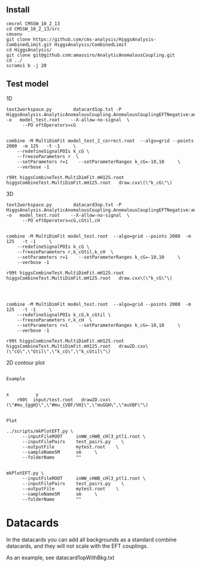 Install
----

    cmsrel CMSSW_10_2_13
    cd CMSSW_10_2_13/src
    cmsenv
    git clone https://github.com/cms-analysis/HiggsAnalysis-CombinedLimit.git HiggsAnalysis/CombinedLimit
    cd HiggsAnalysis/
    git clone git@github.com:amassiro/AnalyticAnomalousCoupling.git
    cd ../
    scramv1 b -j 20

Test model
----

1D

    text2workspace.py        datacard1op.txt -P HiggsAnalysis.AnalyticAnomalousCoupling.AnomalousCouplingEFTNegative:analiticAnomalousCouplingEFTNegative   -o   model_test.root    --X-allow-no-signal  \
          --PO eftOperators=cG
    

    combine -M MultiDimFit model_test_2_correct.root  --algo=grid --points 2000  -m 125   -t -1     \
        --redefineSignalPOIs k_cG \
        --freezeParameters r  \
        --setParameters r=1    --setParameterRanges k_cG=-10,10     \
        --verbose -1

    r99t higgsCombineTest.MultiDimFit.mH125.root  higgsCombineTest.MultiDimFit.mH125.root   draw.cxx\(\"k_cG\"\)
        

3D


    text2workspace.py        datacard3op.txt -P HiggsAnalysis.AnalyticAnomalousCoupling.AnomalousCouplingEFTNegative:analiticAnomalousCouplingEFTNegative   -o   model_test.root    --X-allow-no-signal  \
          --PO eftOperators=cG,cGtil,cH
    

    combine -M MultiDimFit model_test.root  --algo=grid --points 2000  -m 125   -t -1     \
        --redefineSignalPOIs k_cG \
        --freezeParameters r,k_cGtil,k_cH  \
        --setParameters r=1    --setParameterRanges k_cG=-10,10     \
        --verbose -1
          
    r99t higgsCombineTest.MultiDimFit.mH125.root  higgsCombineTest.MultiDimFit.mH125.root   draw.cxx\(\"k_cG\"\)
 
 
 

    combine -M MultiDimFit model_test.root  --algo=grid --points 2000  -m 125   -t -1     \
        --redefineSignalPOIs k_cG,k_cGtil \
        --freezeParameters r,k_cH  \
        --setParameters r=1    --setParameterRanges k_cG=-10,10     \
        --verbose -1
          
    r99t higgsCombineTest.MultiDimFit.mH125.root  higgsCombineTest.MultiDimFit.mH125.root   draw2D.cxx\(\"cG\",\"Gtil\",\"k_cG\",\"k_cGtil\"\) 

    
    

2D contour plot
~~~

Example

                                                                          x          y
    r00t  input/test.root   draw2D.cxx\(\"#mu_{ggH}\",\"#mu_{VBF/VH}\",\"muGGH\",\"muVBF\"\)    
                                                     
    
Plot
~~~

    ../scripts/mkPlotEFT.py \
          --inputFileROOT     inWW_cHWB_cHl3_ptl1.root \
          --inputFilePairs    test_pairs.py    \
          --outputFile        mytest.root    \
          --sampleNameSM      sm     \
          --folderName        ""   

          
    mkPlotEFT.py \
          --inputFileROOT     inWW_cHWB_cHl3_ptl1.root \
          --inputFilePairs    test_pairs.py    \
          --outputFile        mytest.root    \
          --sampleNameSM      sm     \
          --folderName        ""   
     
     
      
 
Datacards
====

In the datacards you can add all backgrounds as a standard combine datacards, and they will not scale with the EFT couplings.

As an example, see datacard1opWithBkg.txt






    
